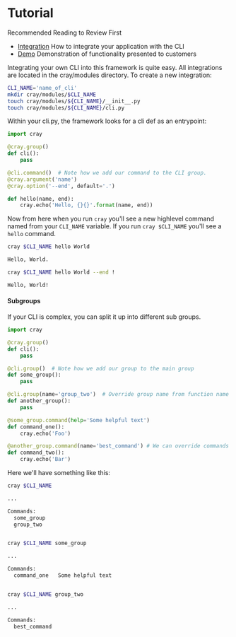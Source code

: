 # Tutorial

Recommended Reading to Review First

* [Integration](Integration.md) How to integrate your application with the CLI
* [Demo](demo.md) Demonstration of functionality presented to customers

Integrating your own CLI into this framework is quite easy. All integrations
are located in the cray/modules directory. To create a new integration:

```bash
CLI_NAME='name_of_cli'
mkdir cray/modules/$CLI_NAME
touch cray/modules/${CLI_NAME}/__init__.py
touch cray/modules/${CLI_NAME}/cli.py
```

Within your cli.py, the framework looks for a cli def as an entrypoint:

```python
import cray

@cray.group()
def cli():
    pass

@cli.command()  # Note how we add our command to the CLI group.
@cray.argument('name')
@cray.option('--end', default='.')

def hello(name, end):
    cray.echo('Hello, {}{}'.format(name, end))
```

Now from here when you run `cray` you'll see a new highlevel command named from
your `CLI_NAME` variable. If you run `cray $CLI_NAME` you'll see a `hello`
command.

```bash
cray $CLI_NAME hello World

Hello, World.

cray $CLI_NAME hello World --end !

Hello, World!
```

#### Subgroups

If your CLI is complex, you can split it up into different sub groups.

```python
import cray

@cray.group()
def cli():
    pass

@cli.group()  # Note how we add our group to the main group
def some_group():
    pass

@cli.group(name='group_two')  # Override group name from function name
def another_group():
    pass

@some_group.command(help='Some helpful text')
def command_one():
    cray.echo('Foo')

@another_group.command(name='best_command') # We can override commands too
def command_two():
    cray.echo('Bar')
```

Here we'll have something like this:

```bash
cray $CLI_NAME

...

Commands:
  some_group
  group_two


cray $CLI_NAME some_group

...

Commands:
  command_one   Some helpful text


cray $CLI_NAME group_two

...

Commands:
  best_command
```

